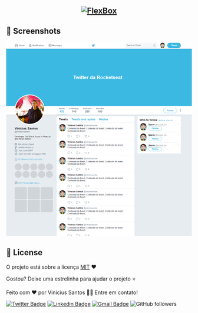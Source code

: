 <h2 align="center">
<a href="https://flexbox-h7j87pzjo.vercel.app/">  
<img src="https://img.shields.io/badge/FlexBox-%232-blueviolet?style=for-the-badge" alt="FlexBox" />
</a>


## 📸 Screenshots

<p align="center">
  <a href="https://flexbox-h7j87pzjo.vercel.app/"> 
  <img src="https://github.com/Vinidevsantos/Flexbox/blob/master/images/twitterFlexBox.jpg?raw=true" alt="Twitter Page" />
    </a>
</p>

## 📜 License

O projeto está sobre a licença [MIT](./LICENSE) ❤️ 

Gostou? Deixe uma estrelinha para ajudar o projeto ⭐

Feito com ❤️ por Vinicius Santos 👋🏽 Entre em contato!


[![Twitter Badge](https://img.shields.io/badge/-@ViniSantosDev-1ca0f1?style=flat-square&labelColor=1ca0f1&logo=twitter&logoColor=white&link=https://twitter.com/ViniSantosDev)](https://twitter.com/ViniSantosDev)
[![Linkedin Badge](https://img.shields.io/badge/-Vinicius-blue?style=flat-square&logo=Linkedin&logoColor=white&link=https://www.linkedin.com/in/vinidevsantos/)](https://www.linkedin.com/in/vinidevsantos/) 
[![Gmail Badge](https://img.shields.io/badge/-santosvini.rv@gmail.com-c14438?style=flat-square&logo=Gmail&logoColor=white&link=mailto:santosvini.rv@gmail.com)](mailto:santosvini.rv@gmail.com)
![GitHub followers](https://img.shields.io/github/followers/vinidevsantos?style=social)


